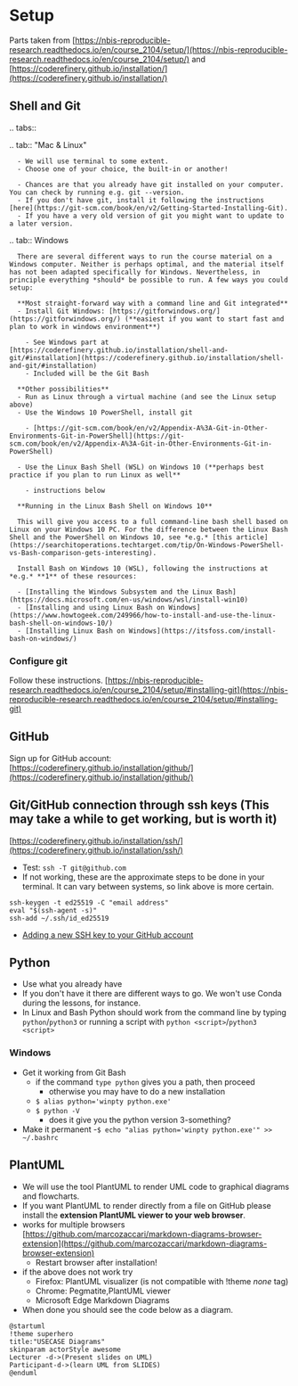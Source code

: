 # Setup
Parts taken from [https://nbis-reproducible-research.readthedocs.io/en/course_2104/setup/](https://nbis-reproducible-research.readthedocs.io/en/course_2104/setup/)
 and [https://coderefinery.github.io/installation/](https://coderefinery.github.io/installation/)

## Shell and Git


.. tabs::

   .. tab:: "Mac & Linux"

      - We will use terminal to some extent.
      - Choose one of your choice, the built-in or another!

      - Chances are that you already have git installed on your computer. You can check by running e.g. git --version. 
      - If you don't have git, install it following the instructions [here](https://git-scm.com/book/en/v2/Getting-Started-Installing-Git). 
      - If you have a very old version of git you might want to update to a later version.

   .. tab:: Windows

      There are several different ways to run the course material on a Windows computer. Neither is perhaps optimal, and the material itself has not been adapted specifically for Windows. Nevertheless, in principle everything *should* be possible to run. A few ways you could setup:

      **Most straight-forward way with a command line and Git integrated**
      - Install Git Windows: [https://gitforwindows.org/](https://gitforwindows.org/) (**easiest if you want to start fast and plan to work in windows environment**)
      
        - See Windows part at [https://coderefinery.github.io/installation/shell-and-git/#installation](https://coderefinery.github.io/installation/shell-and-git/#installation)
        - Included will be the Git Bash

      **Other possibilities**
      - Run as Linux through a virtual machine (and see the Linux setup above)
      - Use the Windows 10 PowerShell, install git 
      
        - [https://git-scm.com/book/en/v2/Appendix-A%3A-Git-in-Other-Environments-Git-in-PowerShell](https://git-scm.com/book/en/v2/Appendix-A%3A-Git-in-Other-Environments-Git-in-PowerShell)
        
      - Use the Linux Bash Shell (WSL) on Windows 10 (**perhaps best practice if you plan to run Linux as well**
      
        - instructions below 

      **Running in the Linux Bash Shell on Windows 10**

      This will give you access to a full command-line bash shell based on Linux on your Windows 10 PC. For the difference between the Linux Bash Shell and the PowerShell on Windows 10, see *e.g.* [this article](https://searchitoperations.techtarget.com/tip/On-Windows-PowerShell-vs-Bash-comparison-gets-interesting).

      Install Bash on Windows 10 (WSL), following the instructions at *e.g.* **1** of these resources:

      - [Installing the Windows Subsystem and the Linux Bash](https://docs.microsoft.com/en-us/windows/wsl/install-win10)
      - [Installing and using Linux Bash on Windows](https://www.howtogeek.com/249966/how-to-install-and-use-the-linux-bash-shell-on-windows-10/)
      - [Installing Linux Bash on Windows](https://itsfoss.com/install-bash-on-windows/)


### Configure git
Follow these instructions. [https://nbis-reproducible-research.readthedocs.io/en/course_2104/setup/#installing-git](https://nbis-reproducible-research.readthedocs.io/en/course_2104/setup/#installing-git)

## GitHub
Sign up for GitHub account:
[https://coderefinery.github.io/installation/github/](https://coderefinery.github.io/installation/github/)

## Git/GitHub connection through ssh keys (This may take a while to get working, but is worth it)

[https://coderefinery.github.io/installation/ssh/](https://coderefinery.github.io/installation/ssh/)

- Test: `ssh -T git@github.com`
- If not working, these are the approximate steps to be done in your terminal. It can vary between systems, so link above is more certain.
```console
ssh-keygen -t ed25519 -C "email address"
eval "$(ssh-agent -s)"
ssh-add ~/.ssh/id_ed25519
```
- [Adding a new SSH key to your GitHub account](https://docs.github.com/en/authentication/connecting-to-github-with-ssh/adding-a-new-ssh-key-to-your-github-account)


## Python
- Use what you already have
- If you don't have it there are different ways to go. We won't use Conda during the lessons, for instance.
- In Linux and Bash Python should work from the command line by typing ``python``/``python3`` or running a script with ``python <script>``/``python3 <script>``

 ### Windows
- Get it working from Git Bash
  - if the command ``type python`` gives you a path, then proceed
    - otherwise you may have to do a new installation
  - ``$ alias python='winpty python.exe'``
  - ``$ python -V``
    - does it give you the python version 3-something?
 - Make it permanent
 -``$ echo "alias python='winpty python.exe'" >> ~/.bashrc``



## PlantUML
- We will use the tool PlantUML to render UML code to graphical diagrams and flowcharts. 
- If you want PlantUML to render directly from a file on GitHub please install the **extension PlantUML viewer to your web browser**.
- works for multiple browsers [https://github.com/marcozaccari/markdown-diagrams-browser-extension](https://github.com/marcozaccari/markdown-diagrams-browser-extension)
   - Restart browser after installation!  
-  if the above does not work try
   - Firefox: PlantUML visualizer (is not compatible with !theme _none_ tag)
   - Chrome: Pegmatite,PlantUML viewer
   - Microsoft Edge Markdown Diagrams
- When done you should see the code below as a diagram.

```plantuml
@startuml
!theme superhero
title:"USECASE Diagrams"
skinparam actorStyle awesome
Lecturer -d->(Present slides on UML)
Participant-d->(learn UML from SLIDES)
@enduml
```
